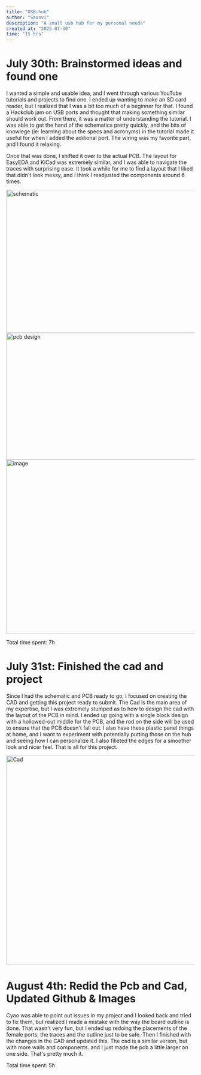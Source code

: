 ```yaml
---
title: "USB-hub"
author: "Saanvi"
description: "A small usb hub for my personal needs"
created_at: "2025-07-30"
time: "15 hrs"
---
```



# July 30th: Brainstormed ideas and found one

I wanted a simple and usable idea, and I went through various YouTube tutorials and projects to find one. I ended up wanting to make an SD card reader, but I realized that I was a bit too much of a beginner for that. I found a Hackclub jam on USB ports and thought that making something similar should work out. From there, it was a matter of understanding the tutorial. I was able to get the hand of the schematics pretty quickly, and the bits of knowlege (ie: learning about the specs and acronyms) in the tutorial made it useful for when I added the addional port. The wiring was my favorite part, and I found it relaxing.

Once that was done, I shifted it over to the actual PCB. The layout for EasyEDA and KiCad was extremely similar, and I was able to navigate the traces with surprising ease. It took a while for me to find a layout that I liked that didn't look messy, and I think I readjusted the components around 6 times.


<img width="542" height="381" alt="schematic" src="https://github.com/user-attachments/assets/ba0b881b-c0fe-4400-9dca-63d99de6171c" />

<img width="708" height="337" alt="pcb design" src="https://github.com/user-attachments/assets/2c1ddedc-24e0-4e7d-8fba-16e3f5cab4aa" />

<img width="855" height="465" alt="image" src="https://github.com/user-attachments/assets/4b2dc574-0b90-4eae-bc05-3088f6dbb39f" />

Total time spent: 7h



# July 31st: Finished the cad and project

Since I had the schematic and PCB ready to go, I focused on creating the CAD and getting this project ready to submit. The Cad is the main area of my expertise, but I was extremely stumped as to how to design the cad with the layout of the PCB in mind. I ended up going with a single block design with a hollowed-out middle for the PCB, and the rod on the side will be used to ensure that the PCB doesn't fall out. I also have these plastic panel things at home, and I want to experiment with potentially putting those on the hub and seeing how I can personalize it. I also filleted the edges for a smoother look and nicer feel. That is all for this project.

<img width="917" height="558" alt="Cad" src="https://github.com/user-attachments/assets/4ee9410b-abab-4d60-882b-fe53ff06ea97" />

# August 4th: Redid the Pcb and Cad, Updated Github & Images

Cyao was able to point out issues in my project and I looked back and tried to fix them, but realized I made a mistake with the way the board outline is done. That wasn't very fun, but I ended up redoing the placements of the female ports, the traces and the outline just to be safe. Then I finished with the changes in the CAD and updated this. The cad is a similar verson, but with more walls and components. and I just made the pcb a little larger on one side. That's pretty much it.

Total time spent: 5h


